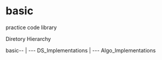 # basic
practice code library

Diretory Hierarchy

basic--
	|
	--- DS_Implementations
	|
	--- Algo_Implementations
